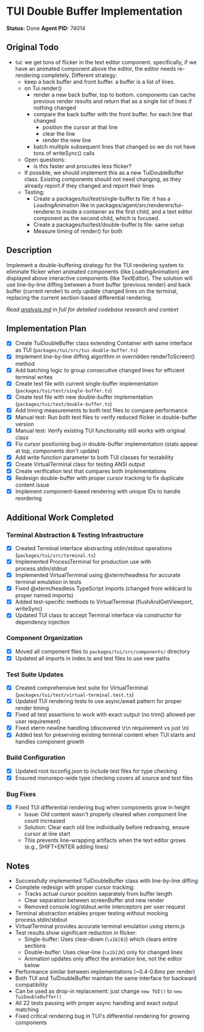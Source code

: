 # TUI Double Buffer Implementation

**Status:** Done
**Agent PID:** 74014

## Original Todo
- tui: we get tons of flicker in the text editor component. specifically, if we have an animated component above the editor, the editor needs re-rendering completely. Different strategy:
    - keep a back buffer and front buffer. a buffer is a list of lines.
    - on Tui.render()
        - render a new back buffer, top to bottom. components can cache previous render results and return that as a single list of lines if nothing changed
        - compare the back buffer with the front buffer. for each line that changed
            - position the cursor at that line
            - clear the line
            - render the new line
        - batch multiple subsequent lines that changed so we do not have tons of writeSync() calls
    - Open questions:
        - is this faster and procudes less flicker?
    - If possible, we should implement this as a new TuiDoubleBuffer class. Existing components should not need changing, as they already report if they changed and report their lines
    - Testing:
        - Create a packages/tui/test/single-buffer.ts file: it has a LoadingAnimation like in packages/agent/src/renderers/tui-renderer.ts inside a container as the first child, and a text editor component as the second child, which is focused.
        - Create a packages/tui/test/double-buffer.ts file: same setup
        - Measure timing of render() for both

## Description
Implement a double-buffering strategy for the TUI rendering system to eliminate flicker when animated components (like LoadingAnimation) are displayed above interactive components (like TextEditor). The solution will use line-by-line diffing between a front buffer (previous render) and back buffer (current render) to only update changed lines on the terminal, replacing the current section-based differential rendering.

*Read [analysis.md](./analysis.md) in full for detailed codebase research and context*

## Implementation Plan
- [x] Create TuiDoubleBuffer class extending Container with same interface as TUI (`packages/tui/src/tui-double-buffer.ts`)
- [x] Implement line-by-line diffing algorithm in overridden renderToScreen() method
- [x] Add batching logic to group consecutive changed lines for efficient terminal writes
- [x] Create test file with current single-buffer implementation (`packages/tui/test/single-buffer.ts`)
- [x] Create test file with new double-buffer implementation (`packages/tui/test/double-buffer.ts`)
- [x] Add timing measurements to both test files to compare performance
- [x] Manual test: Run both test files to verify reduced flicker in double-buffer version
- [x] Manual test: Verify existing TUI functionality still works with original class
- [x] Fix cursor positioning bug in double-buffer implementation (stats appear at top, components don't update)
- [x] Add write function parameter to both TUI classes for testability
- [x] Create VirtualTerminal class for testing ANSI output
- [x] Create verification test that compares both implementations
- [x] Redesign double-buffer with proper cursor tracking to fix duplicate content issue
- [x] Implement component-based rendering with unique IDs to handle reordering

## Additional Work Completed

### Terminal Abstraction & Testing Infrastructure
- [x] Created Terminal interface abstracting stdin/stdout operations (`packages/tui/src/terminal.ts`)
- [x] Implemented ProcessTerminal for production use with process.stdin/stdout
- [x] Implemented VirtualTerminal using @xterm/headless for accurate terminal emulation in tests
- [x] Fixed @xterm/headless TypeScript imports (changed from wildcard to proper named imports)
- [x] Added test-specific methods to VirtualTerminal (flushAndGetViewport, writeSync)
- [x] Updated TUI class to accept Terminal interface via constructor for dependency injection

### Component Organization
- [x] Moved all component files to `packages/tui/src/components/` directory
- [x] Updated all imports in index.ts and test files to use new paths

### Test Suite Updates
- [x] Created comprehensive test suite for VirtualTerminal (`packages/tui/test/virtual-terminal.test.ts`)
- [x] Updated TUI rendering tests to use async/await pattern for proper render timing
- [x] Fixed all test assertions to work with exact output (no trim() allowed per user requirement)
- [x] Fixed xterm newline handling (discovered \r\n requirement vs just \n)
- [x] Added test for preserving existing terminal content when TUI starts and handles component growth

### Build Configuration
- [x] Updated root tsconfig.json to include test files for type checking
- [x] Ensured monorepo-wide type checking covers all source and test files

### Bug Fixes
- [x] Fixed TUI differential rendering bug when components grow in height
  - Issue: Old content wasn't properly cleared when component line count increased
  - Solution: Clear each old line individually before redrawing, ensure cursor at line start
  - This prevents line-wrapping artifacts when the text editor grows (e.g., SHIFT+ENTER adding lines)

## Notes
- Successfully implemented TuiDoubleBuffer class with line-by-line diffing
- Complete redesign with proper cursor tracking:
  - Tracks actual cursor position separately from buffer length
  - Clear separation between screenBuffer and new render
  - Removed console.log/stdout.write interceptors per user request
- Terminal abstraction enables proper testing without mocking process.stdin/stdout
- VirtualTerminal provides accurate terminal emulation using xterm.js
- Test results show significant reduction in flicker:
  - Single-buffer: Uses clear-down (`\x1b[0J`) which clears entire sections
  - Double-buffer: Uses clear-line (`\x1b[2K`) only for changed lines
  - Animation updates only affect the animation line, not the editor below
- Performance similar between implementations (~0.4-0.6ms per render)
- Both TUI and TuiDoubleBuffer maintain the same interface for backward compatibility
- Can be used as drop-in replacement: just change `new TUI()` to `new TuiDoubleBuffer()`
- All 22 tests passing with proper async handling and exact output matching
- Fixed critical rendering bug in TUI's differential rendering for growing components